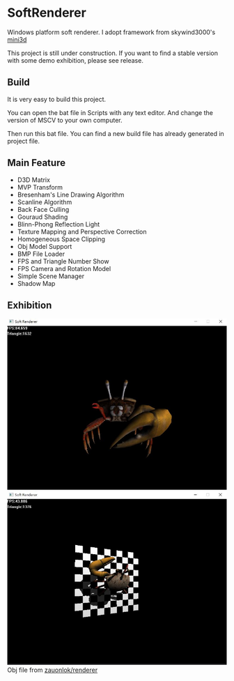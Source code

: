 # SoftRenderer
Windows platform soft renderer. I adopt framework from skywind3000's [mini3d](https://github.com/skywind3000/mini3d)

This project is still under construction. If you want to find a stable version with some demo exhibition, please see release.

## Build
It is very easy to build this project.

You can open the bat file in Scripts with any text editor. And change the version of MSCV to your own computer.

Then run this bat file. You can find a new build file has already generated in project file.

## Main Feature
+ D3D Matrix
+ MVP Transform
+ Bresenham's Line Drawing Algorithm
+ Scanline Algorithm
+ Back Face Culling
+ Gouraud Shading
+ Blinn-Phong Reflection Light
+ Texture Mapping and Perspective Correction
+ Homogeneous Space Clipping
+ Obj Model Support
+ BMP File Loader
+ FPS and Triangle Number Show
+ FPS Camera and Rotation Model
+ Simple Scene Manager
+ Shadow Map

## Exhibition
![screenshot](https://raw.githubusercontent.com/Tanc-ANT/SoftRenderer/master/Asset/Image/model_texture.JPG)  
![screenshot](https://raw.githubusercontent.com/Tanc-ANT/SoftRenderer/master/Asset/Image/model_shadow.JPG)  
Obj file from [zauonlok/renderer](https://github.com/zauonlok/renderer/tree/master/assets/crab)